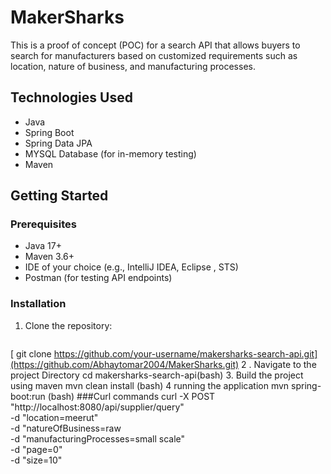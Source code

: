 # MakerSharks

This is a proof of concept (POC) for a search API that allows buyers to search for manufacturers based on customized requirements such as location, nature of business, and manufacturing processes.

## Technologies Used

- Java
- Spring Boot
- Spring Data JPA
- MYSQL Database (for in-memory testing)
- Maven

## Getting Started

### Prerequisites

- Java 17+
- Maven 3.6+
- IDE of your choice (e.g., IntelliJ IDEA, Eclipse , STS)
- Postman (for testing API endpoints)

### Installation

1. Clone the repository:
   ```bash
  [ git clone https://github.com/your-username/makersharks-search-api.git](https://github.com/Abhaytomar2004/MakerSharks.git)
2 . Navigate to the project Directory 
cd makersharks-search-api(bash)
3. Build the project using maven 
mvn clean install (bash)
4 running the application 
mvn spring-boot:run (bash) 
###Curl commands
curl -X POST "http://localhost:8080/api/supplier/query" \
    -d "location=meerut" \
    -d "natureOfBusiness=raw \
    -d "manufacturingProcesses=small scale" \
    -d "page=0" \
    -d "size=10"

